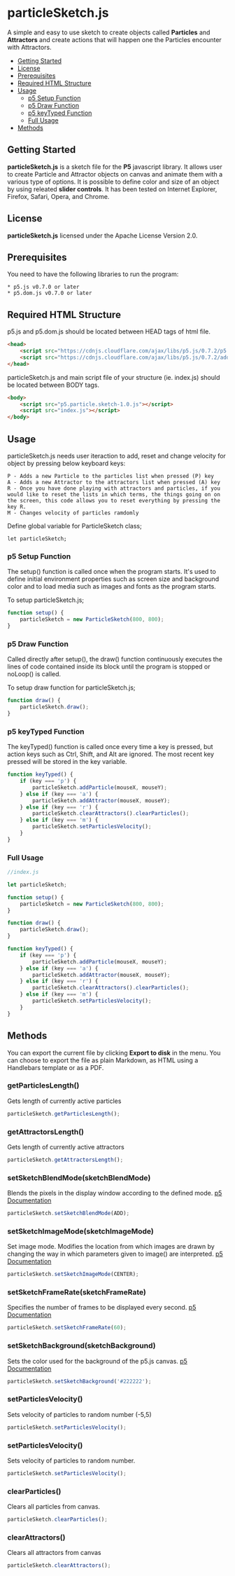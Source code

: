 # particleSketch.js

A simple and easy to use sketch to create objects called **Particles** and **Attractors** and create actions that will happen one the Particles encounter with Attractors.

- [Getting Started](#getting-started)
- [License](#license)
- [Prerequisites](#prerequisites)
- [Required HTML Structure](#required-html-structure)
- [Usage](#usage)
  - [p5 Setup Function](#p5-setup-function)
  - [p5 Draw Function](#p5-draw-function)
  - [p5 keyTyped Function](#p5-keytyped-function)
  - [Full Usage](#full-usage)
- [Methods](#methods)
## Getting Started

**particleSketch.js** is a sketch file for the **P5** javascript library. It allows user to create Particle and Attractor objects on canvas and animate them with a  various type of options. It is possible to define color and size of an object by using releated **slider controls**.   It has been tested on Internet Explorer, Firefox, Safari, Opera, and Chrome.

## License

**particleSketch.js** licensed under the Apache License Version 2.0.

## Prerequisites

You need to have the following libraries to run the program:
```
* p5.js v0.7.0 or later
* p5.dom.js v0.7.0 or later
```

## Required HTML Structure

p5.js and p5.dom.js should be located between HEAD tags of html file. 

```html
<head>
	<script src="https://cdnjs.cloudflare.com/ajax/libs/p5.js/0.7.2/p5.js"></script>
	<script src="https://cdnjs.cloudflare.com/ajax/libs/p5.js/0.7.2/addons/p5.dom.js"></script>
</head>
```
particleSketch.js and main script file of your structure (ie. index.js) should be located between BODY tags.

```html
<body>
	<script src="p5.particle.sketch-1.0.js"></script>
	<script src="index.js"></script>
</body>
```

## Usage
particleSketch.js needs user iteraction to add, reset and change velocity for object by pressing below keyboard keys:
```
P - Adds a new Particle to the particles list when pressed (P) key
A - Adds a new Attractor to the attractors list when pressed (A) key
R - Once you have done playing with attractors and particles, if you would like to reset the lists in which terms, the things going on on the screen, this code allows you to reset everything by pressing the key R.
M - Changes velocity of particles ramdomly
```
Define global variable for ParticleSketch class;
```
let particleSketch;
```
### p5 Setup Function
The setup() function is called once when the program starts. It's used to define initial environment properties such as screen size and background color and to load media such as images and fonts as the program starts.

To setup particleSketch.js;
```javascript
function setup() {
	particleSketch = new ParticleSketch(800, 800);
}
```
### p5 Draw Function
Called directly after setup(), the draw() function continuously executes the lines of code contained inside its block until the program is stopped or noLoop() is called.

To setup draw function for particleSketch.js;
```javascript
function draw() {
	particleSketch.draw();
}
```
### p5 keyTyped Function
The keyTyped() function is called once every time a key is pressed, but action keys such as Ctrl, Shift, and Alt are ignored. The most recent key pressed will be stored in the key variable.
```javascript
function keyTyped() {
	if (key === 'p') {
		particleSketch.addParticle(mouseX, mouseY);
	} else if (key === 'a') {
		particleSketch.addAttractor(mouseX, mouseY);
	} else if (key === 'r') {
		particleSketch.clearAttractors().clearParticles();
	} else if (key === 'm') {
		particleSketch.setParticlesVelocity();
	}
}
```
### Full Usage
```javascript
//index.js

let particleSketch;

function setup() {
	particleSketch = new ParticleSketch(800, 800);
}

function draw() {
	particleSketch.draw();
}

function keyTyped() {
	if (key === 'p') {
		particleSketch.addParticle(mouseX, mouseY);
	} else if (key === 'a') {
		particleSketch.addAttractor(mouseX, mouseY);
	} else if (key === 'r') {
		particleSketch.clearAttractors().clearParticles();
	} else if (key === 'm') {
		particleSketch.setParticlesVelocity();
	}
}

```
## Methods

You can export the current file by clicking **Export to disk** in the menu. You can choose to export the file as plain Markdown, as HTML using a Handlebars template or as a PDF.

### getParticlesLength()
Gets length of currently active particles

```javascript
particleSketch.getParticlesLength();
```
### getAttractorsLength()
Gets length of currently active attractors

```javascript
particleSketch.getAttractorsLength();
```
### setSketchBlendMode(sketchBlendMode)
Blends the pixels in the display window according to the defined mode. [p5 Documentation](https://p5js.org/reference/#/p5/blendMode)

```javascript
particleSketch.setSketchBlendMode(ADD);
```
### setSketchImageMode(sketchImageMode)
Set image mode. Modifies the location from which images are drawn by changing the way in which parameters given to image() are interpreted. [p5 Documentation](https://p5js.org/reference/#/p5/imageMode)

```javascript
particleSketch.setSketchImageMode(CENTER);
```
### setSketchFrameRate(sketchFrameRate)
Specifies the number of frames to be displayed every second. [p5 Documentation](https://p5js.org/reference/#/p5/frameRate)

```javascript
particleSketch.setSketchFrameRate(60);
```
### setSketchBackground(sketchBackground)
Sets the color used for the background of the p5.js canvas. [p5 Documentation](https://p5js.org/reference/#/p5/background)

```javascript
particleSketch.setSketchBackground('#222222');
```
### setParticlesVelocity()
Sets velocity of particles to random number (-5,5) 

```javascript
particleSketch.setParticlesVelocity();
```
### setParticlesVelocity()
Sets velocity of particles to random number.

```javascript
particleSketch.setParticlesVelocity();
```
### clearParticles()
Clears all particles from canvas.

```javascript
particleSketch.clearParticles();
```
### clearAttractors()
Clears all attractors from canvas

```javascript
particleSketch.clearAttractors();
```



